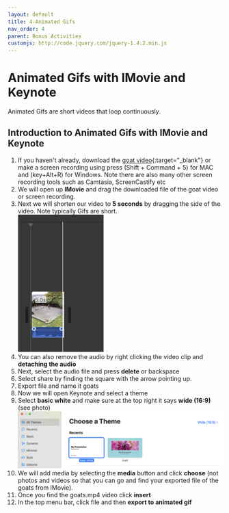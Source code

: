 ```yaml
---
layout: default
title: 4-Animated Gifs
nav_order: 4
parent: Bonus Activities
customjs: http://code.jquery.com/jquery-1.4.2.min.js
---
```


# Animated Gifs with IMovie and Keynote
Animated Gifs are short videos that loop continuously.

## Introduction to Animated Gifs with IMovie and Keynote
1. If you haven't already, download the [goat video](http://bit.ly/dsc-goat-video){:target="_blank"} or make a screen recording using press (Shift + Command + 5) for MAC and (key+Alt+R) for Windows. Note there are also many other screen recording tools such as Camtasia, ScreenCastify etc
2. We will open up **IMovie** and drag the downloaded file of the goat video or screen recording.
3. Next we will shorten our video to **5 seconds** by dragging the side of the video. Note typically Gifs are short.<br>
<img src="images/shorten-gif.png" style="width:200px;" alt="keynote templates"><br>
4. You can also remove the audio by right clicking the video clip and **detaching the audio**
5. Next, select the audio file and press **delete** or backspace
6. Select share by finding the square with the arrow pointing up.
7. Export file and name it goats
9. Now we will open Keynote and select a theme
10. Select **basic white** and make sure at the top right it says **wide (16:9)** (see photo)<br>
<img src="images/16-9.png" style="width:500px;" alt="keynote templates"><br>
11. We will add media by selecting the **media** button and click **choose** (not photos and videos so that you can go and find your exported file of the goats from IMovie).
12. Once you find the goats.mp4 video click **insert**
13. In the top menu bar, click file and then **export to animated gif** 

<script>  

    function toggle(input) {
        var x = document.getElementById(input);
        if (x.style.display === "none") {
            x.style.display = "block";
        } else {
            x.style.display = "none";
        }
    }
</script>

